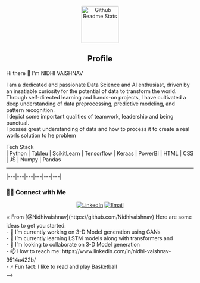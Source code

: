 <!--
**Nidhivaishnav/Nidhivaishnav** is a ✨ _special_ ✨ repository because its `README.md` (this file) appears on your GitHub profile.
--!>
<p align="center">
 <img width="100px" src="https://res.cloudinary.com/anuraghazra/image/upload/v1594908242/logo_ccswme.svg" align="center" alt="Github Readme Stats" />
 <h2 align="center">Profile</h2>
</p>

Hi there 👋 I'm NIDHI VAISHNAV

<div>
 <p>I am a dedicated and passionate Data Science and AI enthusiast, driven by an insatiable curiosity for the potential of data to transform the world.<br> Through self-directed learning and hands-on projects, I have cultivated a deep understanding of data preprocessing, predictive modeling, and pattern recognition.<br> I depict some important qualities of teamwork, leadership and being punctual.
<br>
I posses great understanding of data and how to process it to create a real worls solution to he problem</p>
</div>

Tech Stack<br>
| Python | Tableu | ScikitLearn | Tensorflow | Keraas | PowerBI | HTML | CSS | JS | Numpy | Pandas
<br><hr>

|---|---|---|---|---|---|
 



<h3> 🤝🏻 Connect with Me </h3>

<p align="center">
<a href="www.linkedin.com/in/nidhivaishnav" target="_blank"><img alt="LinkedIn" src="https://img.shields.io/badge/LinkedIn-@nidhivaishnav-blue?style=flat&logo=linkedin"></a>
<a href="mailto:nidhivaishnav1207@gmail.com"><img alt="Email" src="https://img.shields.io/badge/Email-nidhivaishnav1207@gmail.com-blue?style=flat&logo=gmail"></a>
</p>


⭐️ From [@Nidhivaishnav](https://github.com/Nidhivaishnav)
Here are some ideas to get you started:
<br>
- 🔭 I’m currently working on 3-D Model generation using GANs <br>
- 🌱 I’m currently learning LSTM models along with transformers and  <br>
- 👯 I’m looking to collaborate on 3-D Model generation <br>
- 📫 How to reach me: https://www.linkedin.com/in/nidhi-vaishnav-9514a422b/<br>
- ⚡ Fun fact: I like to read and play Basketball<br>
-->
